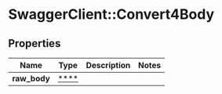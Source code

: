 # SwaggerClient::Convert4Body

## Properties
Name | Type | Description | Notes
------------ | ------------- | ------------- | -------------
**raw_body** | [****](.md) |  | 

